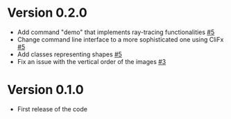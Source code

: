 # Version 0.2.0

-   Add command "demo" that implements ray-tracing functionalities [#5](https://github.com/Cr3sp1/RayTracer/pull/5)
-   Change command line interface to a more sophisticated one using CliFx [#5](https://github.com/Cr3sp1/RayTracer/pull/5)
-   Add classes representing shapes [#5](https://github.com/Cr3sp1/RayTracer/pull/5)
-   Fix an issue with the vertical order of the images [#3](https://github.com/Cr3sp1/RayTracer/pull/4)

# Version 0.1.0

-   First release of the code
